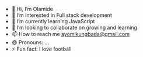 - 👋 Hi, I’m Olamide
- 👀 I’m interested in Full stack development 
- 🌱 I’m currently learning JavaScript 
- 💞️ I’m looking to collaborate on growing and learning 
- 📫 How to reach me ayomikungbada@gmail.com
- 😄 Pronouns: ...
- ⚡ Fun fact: I love football 

<!---
Tendo18/Tendo18 is a ✨ special ✨ repository because its `README.md` (this file) appears on your GitHub profile.
You can click the Preview link to take a look at your changes.
--->
